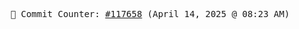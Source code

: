 <p align="center">
    <samp>
        📮 Commit Counter: <a href="https://github.com/Javascript-void0/Javascript-void0/commits/main">#117658</a> (April 14, 2025 @ 08:23 AM)
    </samp>
</p>
